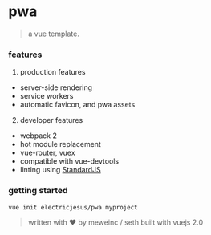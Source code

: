 # pwa

> a vue template.

### features

1. production features

 - server-side rendering
 - service workers
 - automatic favicon, and pwa assets

2.  developer features

 - webpack 2
 - hot module replacement
 - vue-router, vuex
 - compatible with vue-devtools
 - linting using [StandardJS](http://standardjs.com/)

### getting started

    vue init electricjesus/pwa myproject

> written with ❤ by meweinc / seth
> built with vuejs 2.0
